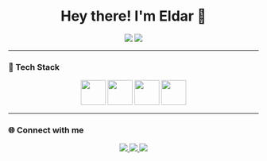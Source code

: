 
<h1 align="center">Hey there! I'm <span>Eldar</span> 👋</h1>

<p align="center">
  <img src="https://github-readme-stats.vercel.app/api?username=eruda7&show_icons=true&theme=tokyonight" />
  <img src="https://github-readme-stats.vercel.app/api/top-langs/?username=eruda7&layout=compact&theme=tokyonight" />
</p>

---

### 🧰 Tech Stack
<p align="center">
  <!-- Добавь-убери иконки под себя -->
  <img src="https://cdn.jsdelivr.net/gh/devicons/devicon/icons/react/react-original.svg" width="50"/>
  <img src="https://cdn.jsdelivr.net/gh/devicons/devicon/icons/nextjs/nextjs-original.svg"  width="50"/>
  <img src="https://cdn.jsdelivr.net/gh/devicons/devicon/icons/typescript/typescript-original.svg" width="50"/>
  <img src="https://cdn.jsdelivr.net/gh/devicons/devicon/icons/nodejs/nodejs-original.svg" width="50"/>
</p>

---

### 🌐 Connect with me
<p align="center">
<a href="mailto:eldaremilbekov186@gmail.com">
  <img src="https://img.shields.io/badge/Gmail-D14836?style=for-the-badge&logo=gmail&logoColor=white"/>
</a>
  
  <a href="https://t.me/eldar557">
    <img src="https://img.shields.io/badge/Telegram-26A5E4?style=for-the-badge&logo=telegram&logoColor=white"/>
  </a>
  


  <a href="https://www.linkedin.com/in/eldar-emilbekov">
    <img src="https://img.shields.io/badge/LinkedIn-0077B5?style=for-the-badge&logo=linkedin&logoColor=white"/>
  </a>
</p>
